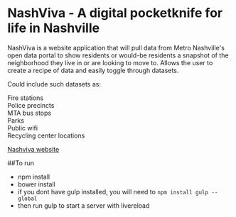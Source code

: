NashViva - A digital pocketknife for life in Nashville
========

NashViva is a website application that will pull data from Metro Nashville's open data portal to show residents or would-be residents a snapshot of the neighborhood they live in or are looking to move to. Allows the user to create a recipe of data and easily toggle through datasets. <br>

Could include such datasets as: <br>

Fire stations <br>
Police precincts <br>
MTA bus stops <br>
Parks <br>
Public wifi <br>
Recycling center locations <br>

[Nashviva website](http://nashviva.codefornashville.org)


##To run

- npm install
- bower install
- if you dont have gulp installed, you will need to `npm install gulp --global`
- then run gulp to start a server with livereload
